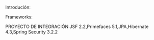 Introdución:

Frameworks:

PROYECTO DE INTEGRACIÓN JSF 2.2,Primefaces 5.1,JPA,Hibernate 4.3,Spring Security 3.2.2
